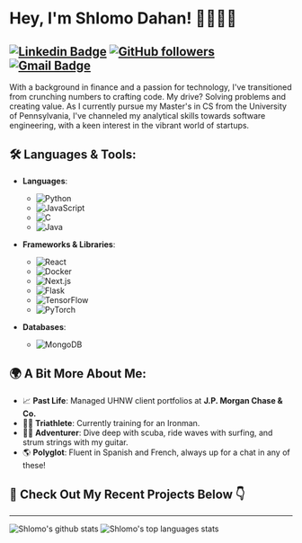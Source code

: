 # Hey, I'm Shlomo Dahan! 👋🏼👨‍💻

[![Linkedin Badge](https://img.shields.io/badge/-shlomomdahan-blue?style=flat-square&logo=Linkedin&logoColor=white&link=https://www.linkedin.com/in/shlomomoshedahan/)](https://www.linkedin.com/in/shlomomoshedahan/)
[![GitHub followers](https://img.shields.io/github/followers/shlomomdahan?label=Follow&style=social)](https://github.com/shlomomdahan/?tab=follow) 
[![Gmail Badge](https://img.shields.io/badge/-shlomomdahan@gmail.com-c14438?style=flat-square&logo=Gmail&logoColor=white&link=mailto:shlomomdahan@gmail.com)](mailto:shlomomdahan@gmail.com)
---

With a background in finance and a passion for technology, I've transitioned from crunching numbers to crafting code. My drive? Solving problems and creating value. As I currently pursue my Master's in CS from the University of Pennsylvania, I've channeled my analytical skills towards software engineering, with a keen interest in the vibrant world of startups.

## 🛠 Languages & Tools:

- **Languages**: 
  - ![Python](https://img.shields.io/badge/-Python-000?&logo=Python)
  - ![JavaScript](https://img.shields.io/badge/-JavaScript-000?&logo=JavaScript)
  - ![C](https://img.shields.io/badge/-C-000?&logo=C)
  - ![Java](https://img.shields.io/badge/-Java-000?&logo=Java&logoColor=007396)

- **Frameworks & Libraries**: 
  - ![React](https://img.shields.io/badge/-React-000?&logo=React)
  - ![Docker](https://img.shields.io/badge/-Docker-000?&logo=Docker)
  - ![Next.js](https://img.shields.io/badge/-Next.js-000?logo=next.js)
  - ![Flask](https://img.shields.io/badge/-Flask-000?logo=Flask)
  - ![TensorFlow](https://img.shields.io/badge/-TensorFlow-000?&logo=TensorFlow)
  - ![PyTorch](https://img.shields.io/badge/-PyTorch-000?logo=PyTorch)

- **Databases**: 
  - ![MongoDB](https://img.shields.io/badge/-MongoDB-000?logo=MongoDB)


## 🌍 A Bit More About Me:

- 📈 **Past Life**: Managed UHNW client portfolios at **J.P. Morgan Chase & Co.**
- 🚴‍♂️ **Triathlete**: Currently training for an Ironman.
- 🏄‍♂️ **Adventurer**: Dive deep with scuba, ride waves with surfing, and strum strings with my guitar.
- 🌎 **Polyglot**: Fluent in Spanish and French, always up for a chat in any of these!


## 🌱 **Check Out My Recent Projects Below** 👇

---

![Shlomo's github stats](https://github-readme-stats.vercel.app/api?username=shlomomdahan&show_icons=true&theme=radical&include_all_commits=true) ![Shlomo's top languages stats](https://github-readme-stats.vercel.app/api/top-langs/?username=shlomomdahan&theme=radical&layout=compact)


